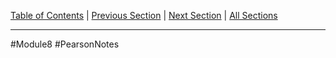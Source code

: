 [Table of Contents](/README.md) | [Previous Section](15.6%20-%20Polymorphism%20and%20Virtual%20Member%20Functions.md) | [Next Section](15.7%20-%20Abstract%20Base%20Classes%20and%20Pure%20Virtual%20Functions.md) | [All Sections](/Module%208/Pearson%20Notes/)
***
#Module8 #PearsonNotes